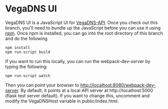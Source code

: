 # VegaDNS UI

VegaDNS UI is a JavaScript UI for [VegaDNS-API](https://github.com/shupp/VegaDNS-API).  Once you check out this branch, you'll need to bundle up the JavaScript before you can use it using [npm](https://www.npmjs.com).  Once npm is installed, you can go into the root directory of this branch and do the following

```
npm install
npm run-script build
```

If you want to run this locally, you can run the webpack-dev-server by typing the following:

```
npm run-script watch
```

Then you can point your browser to [http://localhost:8080/webpack-dev-server](http://localhost:8080/webpack-dev-server).  By default, it points at a local API server at http://localhost:5000 (flask test server default).  If you want to change this, uncomment and modify the VegaDNSHost variable in public/index.html.
